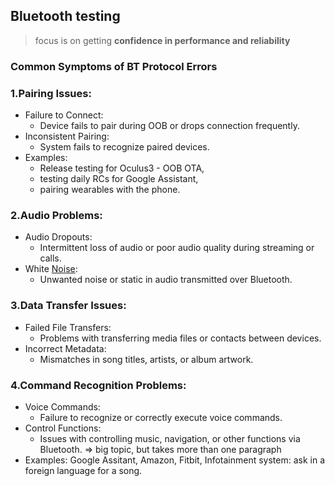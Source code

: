 ## Bluetooth testing

> focus is on getting **confidence in performance and reliability** 

### Common Symptoms of BT Protocol Errors 

### 1.Pairing Issues:

* Failure to Connect:
  * Device fails to pair during OOB or drops connection frequently.
* Inconsistent Pairing:
  * System fails to recognize paired devices.
* Examples:
  * Release testing for Oculus3 - OOB OTA,
  * testing daily RCs for Google Assistant,
  * pairing wearables with the phone.
  
### 2.Audio Problems:

* Audio Dropouts:
  * Intermittent loss of audio or poor audio quality during streaming or calls.
* White [Noise](https://www.youtube.com/watch?v=iR0FzWA93n0):
  * Unwanted noise or static in audio transmitted over Bluetooth.

### 3.Data Transfer Issues:

* Failed File Transfers:
  * Problems with transferring media files or contacts between devices.
* Incorrect Metadata:
  * Mismatches in song titles, artists, or album artwork.

### 4.Command Recognition Problems:

* Voice Commands:
  * Failure to recognize or correctly execute voice commands.
* Control Functions:
  * Issues with controlling music, navigation, or other functions via Bluetooth. => big topic, but takes more than one paragraph
* Examples: Google Assitant, Amazon, Fitbit, Infotainment system: ask in a foreign language for a song.
